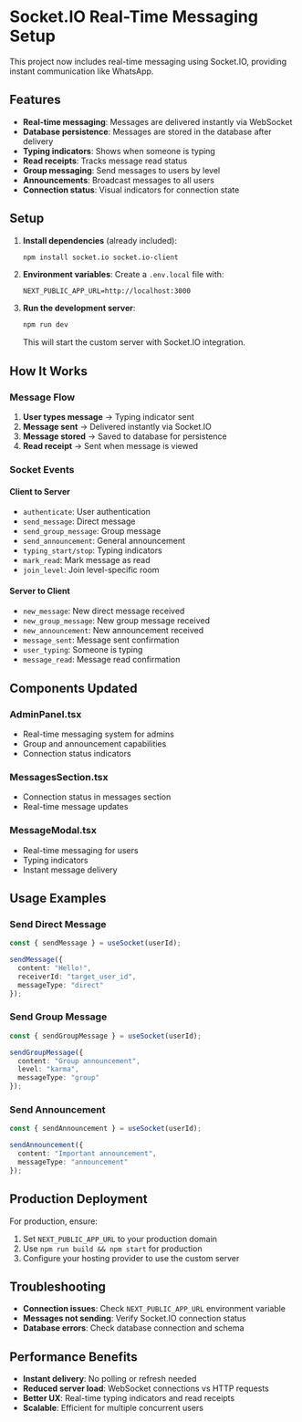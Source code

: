 # Socket.IO Real-Time Messaging Setup

This project now includes real-time messaging using Socket.IO, providing instant communication like WhatsApp.

## Features

- **Real-time messaging**: Messages are delivered instantly via WebSocket
- **Database persistence**: Messages are stored in the database after delivery
- **Typing indicators**: Shows when someone is typing
- **Read receipts**: Tracks message read status
- **Group messaging**: Send messages to users by level
- **Announcements**: Broadcast messages to all users
- **Connection status**: Visual indicators for connection state

## Setup

1. **Install dependencies** (already included):
   ```bash
   npm install socket.io socket.io-client
   ```

2. **Environment variables**:
   Create a `.env.local` file with:
   ```
   NEXT_PUBLIC_APP_URL=http://localhost:3000
   ```

3. **Run the development server**:
   ```bash
   npm run dev
   ```
   
   This will start the custom server with Socket.IO integration.

## How It Works

### Message Flow
1. **User types message** → Typing indicator sent
2. **Message sent** → Delivered instantly via Socket.IO
3. **Message stored** → Saved to database for persistence
4. **Read receipt** → Sent when message is viewed

### Socket Events

#### Client to Server
- `authenticate`: User authentication
- `send_message`: Direct message
- `send_group_message`: Group message
- `send_announcement`: General announcement
- `typing_start/stop`: Typing indicators
- `mark_read`: Mark message as read
- `join_level`: Join level-specific room

#### Server to Client
- `new_message`: New direct message received
- `new_group_message`: New group message received
- `new_announcement`: New announcement received
- `message_sent`: Message sent confirmation
- `user_typing`: Someone is typing
- `message_read`: Message read confirmation

## Components Updated

### AdminPanel.tsx
- Real-time messaging system for admins
- Group and announcement capabilities
- Connection status indicators

### MessagesSection.tsx
- Connection status in messages section
- Real-time message updates

### MessageModal.tsx
- Real-time messaging for users
- Typing indicators
- Instant message delivery

## Usage Examples

### Send Direct Message
```typescript
const { sendMessage } = useSocket(userId);

sendMessage({
  content: "Hello!",
  receiverId: "target_user_id",
  messageType: "direct"
});
```

### Send Group Message
```typescript
const { sendGroupMessage } = useSocket(userId);

sendGroupMessage({
  content: "Group announcement",
  level: "karma",
  messageType: "group"
});
```

### Send Announcement
```typescript
const { sendAnnouncement } = useSocket(userId);

sendAnnouncement({
  content: "Important announcement",
  messageType: "announcement"
});
```

## Production Deployment

For production, ensure:
1. Set `NEXT_PUBLIC_APP_URL` to your production domain
2. Use `npm run build && npm start` for production
3. Configure your hosting provider to use the custom server

## Troubleshooting

- **Connection issues**: Check `NEXT_PUBLIC_APP_URL` environment variable
- **Messages not sending**: Verify Socket.IO connection status
- **Database errors**: Check database connection and schema

## Performance Benefits

- **Instant delivery**: No polling or refresh needed
- **Reduced server load**: WebSocket connections vs HTTP requests
- **Better UX**: Real-time typing indicators and read receipts
- **Scalable**: Efficient for multiple concurrent users

